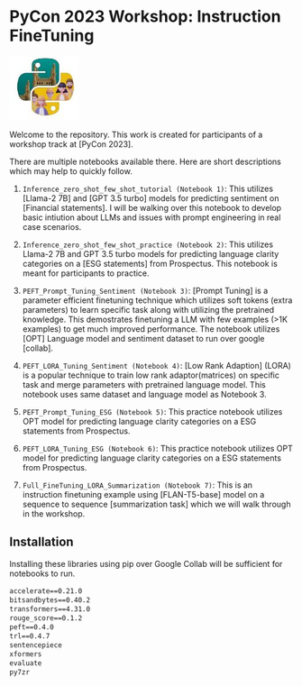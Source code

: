 # PyCon 2023 Workshop: Instruction FineTuning
![icon](./pycon.JPG)

Welcome to the repository. This work is created for participants of a workshop track at [PyCon 2023].

There are multiple notebooks available there. Here are short descriptions which may help to quickly follow.

1. `Inference_zero_shot_few_shot_tutorial (Notebook 1)`: This utilizes [Llama-2 7B] and [GPT 3.5 turbo] models for predicting sentiment on [Financial statements]. I will be walking over this notebook to develop basic intiution about LLMs and issues with prompt engineering in real case scenarios.

2. `Inference_zero_shot_few_shot_practice (Notebook 2)`: This utilizes Llama-2 7B and GPT 3.5 turbo models for predicting language clarity categories on a [ESG statements] from Prospectus.  This notebook is meant for participants to practice.

3. `PEFT_Prompt_Tuning_Sentiment (Notebook 3)`: [Prompt Tuning] is a parameter efficient finetuning technique which utilizes soft tokens (extra parameters) to learn specific task along with utilizing the pretrained knowledge. This demostrates finetuning a LLM with few examples (>1K examples) to get much improved performance. The notebook utilizes [OPT] Language model and sentiment dataset to run over google [collab].

4. `PEFT_LORA_Tuning_Sentiment (Notebook 4)`: [Low Rank Adaption] (LORA) is a popular technique to train low rank adaptor(matrices) on specific task and merge parameters with pretrained language model. This notebook uses same dataset and language model as Notebook 3.

5. `PEFT_Prompt_Tuning_ESG (Notebook 5)`: This practice notebook utilizes OPT model for predicting language clarity categories on a ESG statements from Prospectus.  

6. `PEFT_LORA_Tuning_ESG (Notebook 6)`: This practice notebook utilizes OPT model for predicting language clarity categories on a ESG statements from Prospectus.

7. `Full_FineTuning_LORA_Summarization (Notebook 7)`: This is an instruction finetuning example using [FLAN-T5-base] model on a sequence to sequence [summarization task] which we will walk through in the workshop.


## Installation

Installing these libraries using pip over Google Collab will be sufficient for notebooks to run.

```
accelerate==0.21.0 
bitsandbytes==0.40.2 
transformers==4.31.0
rouge_score==0.1.2
peft==0.4.0
trl==0.4.7
sentencepiece 
xformers 
evaluate
py7zr
```
